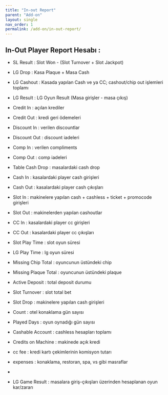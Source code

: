 ```yaml
---
title: "In-out Report"
parent: "Add-on"
layout: single
nav_order: 1
permalink: /add-on/in-out-report/
---
```



## In-Out Player Report Hesabı :
 - SL Result : Slot Won - (Slot Turnover + Slot Jackpot) 
 - LG Drop : Kasa Plaque + Masa Cash
 - LG Cashout : Kasada yapılan Cash ve ya CC; cashout/chip out işlemleri toplamı
 - LG Result : LG Oyun Result (Masa girişler - masa çıkış)
 - Credit In : açılan krediler 
 - Credit Out : kredi geri ödemeleri
 - Discount In : verilen discountlar 
 - Discount Out : discount iadeleri
 - Comp In : verilen compliments
 - Comp Out : comp iadeleri
 - Table Cash Drop : masalardaki cash drop
 - Cash In : kasalardaki player cash girişleri 
 - Cash Out : kasalardaki player cash çıkışları
 - Slot In : makinelere yapılan cash + cashless + ticket + promocode girişleri
 - Slot Out : makinelerden yapılan cashoutlar 
 - CC In : kasalardaki player cc girişleri
 - CC Out : kasalardaki player cc çıkışları
 - Slot Play Time : slot oyun süresi
 - LG Play Time : lg oyun süresi
 - Missing Chip Total : oyuncunun üstündeki chip
 - Missing Plaque Total : oyuncunun üstündeki plaque
 - Active Deposit : total deposit durumu
 - Slot Turnover : slot total bet


 - Slot Drop : makinelere yapılan cash girişleri
 - Count : otel konaklama gün sayısı
 - Played Days : oyun oynadığı gün sayısı
 - Cashable Account : cashless hesapları toplamı
 - Credits on Machine : makinede açık kredi
 - cc fee : kredi kartı çekimlerinin komisyon tutarı
 - expenses : konaklama, restoran, spa, vs gibi masraflar
 - 

 - LG Game Result : masalara giriş-çıkışları üzerinden hesaplanan oyun kar/zararı 